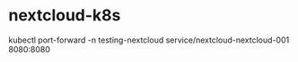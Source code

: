 # nextcloud-k8s

kubectl port-forward -n testing-nextcloud service/nextcloud-nextcloud-001 8080:8080